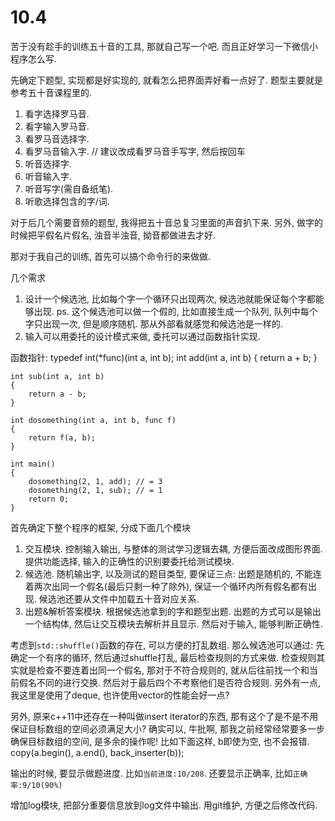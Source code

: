 # 10.4

苦于没有趁手的训练五十音的工具, 那就自己写一个吧.
而且正好学习一下微信小程序怎么写.

先确定下题型, 实现都是好实现的, 就看怎么把界面弄好看一点好了. 题型主要就是参考五十音课程里的.
1. 看字选择罗马音.
2. 看字输入罗马音.
3. 看罗马音选择字.
4. 看罗马音输入字. // 建议改成看罗马音手写字, 然后按回车
5. 听音选择字.
6. 听音输入字.
7. 听音写字(需自备纸笔).
8. 听歌选择包含的字/词.


对于后几个需要音频的题型, 我得把五十音总复习里面的声音扒下来.
另外, 做字的时候把平假名片假名, 浊音半浊音, 拗音都做进去才好.

那对于我自己的训练, 首先可以搞个命令行的来做做.

几个需求
1. 设计一个候选池, 比如每个字一个循环只出现两次, 候选池就能保证每个字都能够出现. ps. 这个候选池可以做一个假的, 比如直接生成一个队列, 队列中每个字只出现一次, 但是顺序随机. 那从外部看就感觉和候选池是一样的.
2. 输入可以用委托的设计模式来做, 委托可以通过函数指针实现.

函数指针:
    typedef int(*func)(int a, int b);
    int add(int a, int b) 
    {
        return a + b;
    }

    int sub(int a, int b)
    {
        return a - b;
    }

    int dosomething(int a, int b, func f)
    {
        return f(a, b);
    }

    int main()
    {
        dosomething(2, 1, add); // = 3
        dosomething(2, 1, sub); // = 1
        return 0;
    }

首先确定下整个程序的框架, 分成下面几个模块
1. 交互模块. 控制输入输出, 与整体的测试学习逻辑去耦, 方便后面改成图形界面. 提供功能选择, 输入的正确性的识别要委托给测试模块.
2. 候选池. 随机输出字, 以及测试的题目类型, 要保证三点: 出题是随机的, 不能连着两次出同一个假名(最后只剩一种了除外), 保证一个循环内所有假名都有出现. 候选池还要从文件中加载五十音对应关系.
3. 出题&解析答案模块. 根据候选池拿到的字和题型出题. 出题的方式可以是输出一个结构体, 然后让交互模块去解析并且显示. 然后对于输入, 能够判断正确性.

考虑到`std::shuffle()`函数的存在, 可以方便的打乱数组. 那么候选池可以通过: 先确定一个有序的循环, 然后通过shuffle打乱, 最后检查规则的方式来做.
检查规则其实就是检查不要连着出同一个假名, 那对于不符合规则的, 就从后往前找一个和当前假名不同的进行交换. 然后对于最后四个不考察他们是否符合规则.
另外有一点, 我这里是使用了deque, 也许使用vector的性能会好一点?

另外, 原来c++11中还存在一种叫做insert iterator的东西, 那有这个了是不是不用保证目标数组的空间必须满足大小?
确实可以, 牛批啊, 那我之前经常经常要多一步确保目标数组的空间, 是多余的操作呢!
比如下面这样, b即使为空, 也不会报错.
  copy(a.begin(), a.end(), back_inserter(b));

输出的时候, 要显示做题进度. 比如`当前进度:10/208`.
还要显示正确率, 比如`正确率:9/10(90%)`

增加log模块, 把部分重要信息放到log文件中输出.
用git维护, 方便之后修改代码.